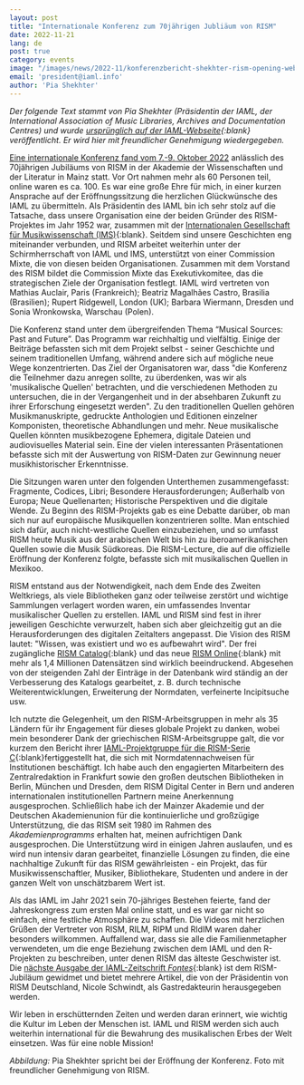 ```yaml
---
layout: post
title: "Internationale Konferenz zum 70jährigen Jubliäum von RISM"
date: 2022-11-21
lang: de
post: true
category: events
image: "/images/news/2022-11/konferenzbericht-shekhter-rism-opening-website.JPG"
email: 'president@iaml.info'
author: 'Pia Shekhter'
---
```


_Der folgende Text stammt von Pia Shekhter (Präsidentin der IAML, der International Association of Music Libraries, Archives and Documentation Centres) und wurde [ursprünglich auf der IAML-Webseite](https://www.iaml.info/news/international-conference-celebrating-70-years-rism){:blank} veröffentlicht. Er wird hier mit freundlicher Genehmigung wiedergegeben._  


[Eine internationale Konferenz fand vom 7.-9. Oktober 2022](/publications/conferences/musical-sources-past-future-2022.html) anlässlich des 70jährigen Jubiläums von RISM in der Akademie der Wissenschaften und der Literatur in Mainz statt. Vor Ort nahmen mehr als 60 Personen teil, online waren es ca. 100. Es war eine große Ehre für mich, in einer kurzen Ansprache auf der Eröffnungssitzung die herzlichen Glückwünsche des IAML zu übermitteln. Als Präsidentin des IAML bin ich sehr stolz auf die Tatsache, dass unsere Organisation eine der beiden Gründer des RISM-Projektes im Jahr 1952 war, zusammen mit der [Internationalen Gesellschaft für Musikwissenschaft (IMS)](https://www.musicology.org/){:blank}. Seitdem sind unsere Geschichten eng miteinander verbunden, und RISM arbeitet weiterhin unter der Schirmherrschaft von IAML und IMS, unterstützt von einer Commission Mixte, die von diesen beiden Organisationen. Zusammen mit dem Vorstand des RISM bildet die Commission Mixte das Exekutivkomitee, das die strategischen Ziele der Organisation festlegt. IAML wird vertreten von Mathias Auclair, Paris (Frankreich); Beatriz Magalhães Castro, Brasilia (Brasilien); Rupert Ridgewell, London (UK); Barbara Wiermann, Dresden und Sonia Wronkowska, Warschau (Polen).  

Die Konferenz stand unter dem übergreifenden Thema “Musical Sources: Past and Future”. Das Programm war reichhaltig und vielfältig. Einige der Beiträge befassten sich mit dem Projekt selbst - seiner Geschichte und seinem traditionellen Umfang, während andere sich auf mögliche neue Wege konzentrierten. Das Ziel der Organisatoren war, dass "die Konferenz die Teilnehmer dazu anregen sollte, zu überdenken, was wir als 'musikalische Quellen' betrachten, und die verschiedenen Methoden zu untersuchen, die in der Vergangenheit und in der absehbaren Zukunft zu ihrer Erforschung eingesetzt werden". Zu den traditionellen Quellen gehören Musikmanuskripte, gedruckte Anthologien und Editionen einzelner Komponisten, theoretische Abhandlungen und mehr. Neue musikalische Quellen könnten musikbezogene Ephemera, digitale Dateien und audiovisuelles Material sein. Eine der vielen interessanten Präsentationen befasste sich mit der Auswertung von RISM-Daten zur Gewinnung neuer musikhistorischer Erkenntnisse.  

Die Sitzungen waren unter den folgenden Unterthemen zusammengefasst: Fragmente, Codices, Libri; Besondere Herausforderungen; Außerhalb von Europa; Neue Quellenarten; Historische Perspektiven und die digitale Wende. Zu Beginn des RISM-Projekts gab es eine Debatte darüber, ob man sich nur auf europäische Musikquellen konzentrieren sollte. Man entschied sich dafür, auch nicht-westliche Quellen einzubeziehen, und so umfasst RISM heute Musik aus der arabischen Welt bis hin zu iberoamerikanischen Quellen sowie die Musik Südkoreas. Die RISM-Lecture, die auf die offizielle Eröffnung der Konferenz folgte, befasste sich mit musikalischen Quellen in Mexikoo.  

RISM entstand aus der Notwendigkeit, nach dem Ende des Zweiten Weltkriegs, als viele Bibliotheken ganz oder teilweise zerstört und wichtige Sammlungen verlagert worden waren, ein umfassendes Inventar musikalischer Quellen zu erstellen. IAML und RISM sind fest in ihrer jeweiligen Geschichte verwurzelt, haben sich aber gleichzeitig gut an die Herausforderungen des digitalen Zeitalters angepasst. Die Vision des RISM lautet: "Wissen, was existiert und wo es aufbewahrt wird". Der frei zugängliche [RISM Catalog](https://opac.rism.info/index.php?id=4){:blank} und das neue [RISM Online](https://rism.online/){:blank} mit mehr als 1,4 Millionen Datensätzen sind wirklich beeindruckend. Abgesehen von der steigenden Zahl der Einträge in der Datenbank wird ständig an der Verbesserung des Katalogs gearbeitet, z. B. durch technische Weiterentwicklungen, Erweiterung der Normdaten, verfeinerte Incipitsuche usw.   

Ich nutzte die Gelegenheit, um den RISM-Arbeitsgruppen in mehr als 35 Ländern für ihr Engagement für dieses globale Projekt zu danken, wobei mein besonderer Dank der griechischen RISM-Arbeitsgruppe galt, die vor kurzem den Bericht ihrer [IAML-Projektgruppe für die RISM-Serie C](https://www.iaml.info/project-group-rism-series-c){:blank}fertiggestellt hat, die sich mit Normdatennachweisen für Institutionen beschäftigt. Ich habe auch den engagierten Mitarbeitern des Zentralredaktion in Frankfurt sowie den großen deutschen Bibliotheken in Berlin, München und Dresden, dem RISM Digital Center in Bern und anderen internationalen institutionellen Partnern meine Anerkennung ausgesprochen.
Schließlich habe ich der Mainzer Akademie und der Deutschen Akademienunion für die kontinuierliche und großzügige Unterstützung, die das RISM seit 1980 im Rahmen des _Akademienprogramms_ erhalten hat, meinen aufrichtigen Dank ausgesprochen. Die Unterstützung wird in einigen Jahren auslaufen, und es wird nun intensiv daran gearbeitet, finanzielle Lösungen zu finden, die eine nachhaltige Zukunft für das RISM gewährleisten - ein Projekt, das für Musikwissenschaftler, Musiker, Bibliothekare, Studenten und andere in der ganzen Welt von unschätzbarem Wert ist.  

Als das IAML im Jahr 2021 sein 70-jähriges Bestehen feierte, fand der Jahreskongress zum ersten Mal online statt, und es war gar nicht so einfach, eine festliche Atmosphäre zu schaffen. Die Videos mit herzlichen Grüßen der Vertreter von RISM, RILM, RIPM und RIdIM waren daher besonders willkommen. Auffallend war, dass sie alle die Familienmetapher verwendeten, um die enge Beziehung zwischen dem IAML und den R-Projekten zu beschreiben, unter denen RISM das älteste Geschwister ist. Die [nächste Ausgabe der IAML-Zeitschrift _Fontes_](https://www.iaml.info/news/new-issue-fontes-693){:blank} ist dem RISM-Jubiläum gewidmet und bietet mehrere Artikel, die von der Präsidentin von RISM Deutschland, Nicole Schwindt, als Gastredakteurin herausgegeben werden.  

Wir leben in erschütternden Zeiten und werden daran erinnert, wie wichtig die Kultur im Leben der Menschen ist. IAML und RISM werden sich auch weiterhin international für die Bewahrung des musikalischen Erbes der Welt einsetzen. Was für eine noble Mission!  

_Abbildung:_ Pia Shekhter spricht bei der Eröffnung der Konferenz. Foto mit freundlicher Genehmigung von RISM.
